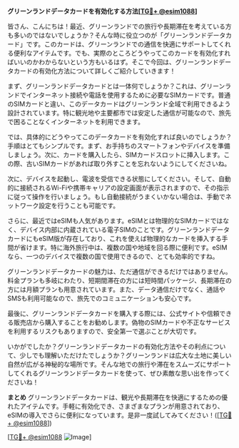 **グリーンランドデータカードを有効化する方法[[TG💪+ @esim1088](https://t.me/s/esim1088)]**

皆さん、こんにちは！最近、グリーンランドでの旅行や長期滞在を考えている方も多いのではないでしょうか？そんな時に役立つのが「グリーンランドデータカード」です。このカードは、グリーンランドでの通信を快適にサポートしてくれる便利なアイテムです。でも、実際のところどうやってこのカードを有効化すればいいのかわからないという方もいるはず。そこで今回は、グリーンランドデータカードの有効化方法について詳しくご紹介していきます！

まず、グリーンランドデータカードとは一体何でしょうか？これは、グリーンランドでインターネット接続や電話を使用するために必要なSIMカードです。普通のSIMカードと違い、このデータカードはグリーンランド全域で利用できるよう設計されています。特に観光地や主要都市では安定した通信が可能なので、旅先で困ることなくインターネットを利用できます。

では、具体的にどうやってこのデータカードを有効化すれば良いのでしょうか？手順はとてもシンプルです。まず、お手持ちのスマートフォンやデバイスを準備しましょう。次に、カードを購入したら、SIMカードスロットに挿入します。この際、古いSIMカードがあれば取り外すことを忘れないようにしてくださいね。

次に、デバイスを起動し、電波を受信できる状態にしてください。そして、自動的に接続されるWi-Fiや携帯キャリアの設定画面が表示されますので、その指示に従って操作を行いましょう。もし自動接続がうまくいかない場合は、手動でネットワーク設定を行うことも可能です。

さらに、最近ではeSIMも人気があります。eSIMとは物理的なSIMカードではなく、デバイス内部に内蔵されている電子SIMのことです。グリーンランドデータカードにもeSIM版が存在しており、これを使えば物理的なカードを挿入する手間が省けます。特に海外旅行中は、複数の国や地域を回る際に便利です。eSIMなら、一つのデバイスで複数の国で使用できるので、とても効率的ですね。

グリーンランドデータカードの魅力は、ただ通信ができるだけではありません。料金プランも多岐にわたり、短期間滞在の方には短時間パッケージ、長期滞在の方には月額プランも用意されています。また、データ通信だけでなく、通話やSMSも利用可能なので、旅先でのコミュニケーションも安心です。

最後に、グリーンランドデータカードを購入する際には、公式サイトや信頼できる販売店から購入することをお勧めします。偽物のSIMカードや不正なサービスを利用するリスクもありますので、安全第一で選ぶことが大切です。

いかがでしたか？グリーンランドデータカードの有効化方法やその利点について、少しでも理解いただけたでしょうか？グリーンランドは広大な土地に美しい自然が広がる神秘的な場所です。そんな地での旅行や滞在をスムーズにサポートしてくれるグリーンランドデータカードを使って、ぜひ素敵な思い出を作ってくださいね！

**まとめ**
グリーンランドデータカードは、観光や長期滞在を快適にするための優れたアイテムです。手軽に有効化でき、さまざまなプランが用意されており、eSIMの導入でさらに便利になっています。是非一度試してみてください！([[TG💪+ @esim1088](https://t.me/s/esim1088)])

[[TG💪+ @esim1088](https://t.me/s/esim1088) ![Image](https://i.postimg.cc/Y0z9fWf4/image.png)]